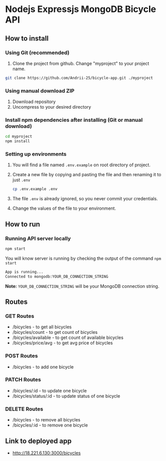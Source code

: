 # Nodejs Expressjs MongoDB Bicycle API

## How to install

### Using Git (recommended)

1.  Clone the project from github. Change "myproject" to your project name.

```bash
git clone https://github.com/Andrii-25/bicycle-app.git ./myproject
```

### Using manual download ZIP

1.  Download repository
2.  Uncompress to your desired directory

### Install npm dependencies after installing (Git or manual download)

```bash
cd myproject
npm install
```

### Setting up environments

1.  You will find a file named `.env.example` on root directory of project.
2.  Create a new file by copying and pasting the file and then renaming it to just `.env`

    ```bash
    cp .env.example .env
    ```
3.  The file `.env` is already ignored, so you never commit your credentials.
4.  Change the values of the file to your environment.


## How to run

### Running API server locally

```bash
npm start
```

You will know server is running by checking the output of the command `npm start`

```bash
App is running...
Connected to mongodb:YOUR_DB_CONNECTION_STRING
```

**Note:** `YOUR_DB_CONNECTION_STRING` will be your MongoDB connection string.


## Routes

### GET Routes

- /bicycles - to get all bicycles
- /bicycles/count - to get count of bicycles
- /bicycles/available - to get count of available bicycles
- /bicycles/price/avg - to get avg price of bicycles

### POST Routes

- /bicycles - to add one bicycle

### PATCH Routes

- /bicycles/:id - to update one bicycle
- /bicycles/status/:id - to update status of one bicycle

### DELETE Routes

- /bicycles - to remove all bicycles
- /bicycles/:id - to remove one bicycle


## Link to deployed app
- http://18.221.6.130:3000/bicycles
